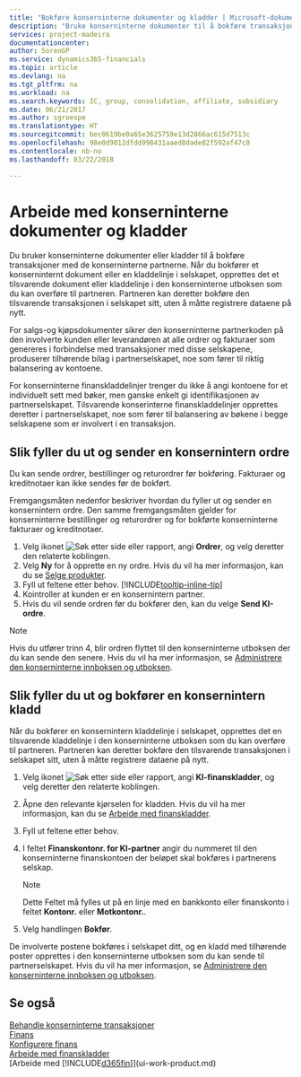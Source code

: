 ```yaml
---
title: "Bokføre konserninterne dokumenter og kladder | Microsoft-dokumentasjon"
description: "Bruke konserninterne dokumenter til å bokføre transaksjoner med de konserninterne partnerne."
services: project-madeira
documentationcenter: 
author: SorenGP
ms.service: dynamics365-financials
ms.topic: article
ms.devlang: na
ms.tgt_pltfrm: na
ms.workload: na
ms.search.keywords: IC, group, consolidation, affiliate, subsidiary
ms.date: 06/21/2017
ms.author: sgroespe
ms.translationtype: HT
ms.sourcegitcommit: bec0619be0a65e3625759e13d2866ac615d7513c
ms.openlocfilehash: 98e0d9012dfdd998431aaed8dade02f592af47c8
ms.contentlocale: nb-no
ms.lasthandoff: 03/22/2018

---
```

# <a name="work-with-intercompany-documents-and-journals"></a>Arbeide med konserninterne dokumenter og kladder
Du bruker konserninterne dokumenter eller kladder til å bokføre transaksjoner med de konserninterne partnerne. Når du bokfører et konserninternt dokument eller en kladdelinje i selskapet, opprettes det et tilsvarende dokument eller kladdelinje i den konserninterne utboksen som du kan overføre til partneren. Partneren kan deretter bokføre den tilsvarende transaksjonen i selskapet sitt, uten å måtte registrere dataene på nytt.

For salgs-og kjøpsdokumenter sikrer den konserninterne partnerkoden på den involverte kunden eller leverandøren at alle ordrer og fakturaer som genereres i forbindelse med transaksjoner med disse selskapene, produserer tilhørende bilag i partnerselskapet, noe som fører til riktig balansering av kontoene.

For konserninterne finanskladdelinjer trenger du ikke å angi kontoene for et individuelt sett med bøker, men ganske enkelt gi identifikasjonen av partnerselskapet. Tilsvarende konserinterne finanskladdelinjer opprettes deretter i partnerselskapet, noe som fører til balansering av bøkene i begge selskapene som er involvert i en transaksjon.

## <a name="to-fill-in-and-send-an-intercompany-sales-order"></a>Slik fyller du ut og sender en konsernintern ordre
Du kan sende ordrer, bestillinger og returordrer før bokføring. Fakturaer og kreditnotaer kan ikke sendes før de bokført.

Fremgangsmåten nedenfor beskriver hvordan du fyller ut og sender en konsernintern ordre. Den samme fremgangsmåten gjelder for konserninterne bestillinger og returordrer og for bokførte konserninterne fakturaer og kreditnotaer.  

1. Velg ikonet ![Søk etter side eller rapport](media/ui-search/search_small.png "Søk etter side eller rapport"), angi **Ordrer**, og velg deretter den relaterte koblingen.  
2. Velg **Ny** for å opprette en ny ordre. Hvis du vil ha mer informasjon, kan du se [Selge produkter](sales-how-sell-products.md).  
3. Fyll ut feltene etter behov. [!INCLUDE[tooltip-inline-tip](includes/tooltip-inline-tip_md.md)]
4. Kointroller at kunden er en konsernintern partner.
5. Hvis du vil sende ordren før du bokfører den, kan du velge **Send KI-ordre**.

> [!NOTE]
> Hvis du utfører trinn 4, blir ordren flyttet til den konserninterne utboksen der du kan sende den senere. Hvis du vil ha mer informasjon, se [Administrere den konserninterne innboksen og utboksen](intercompany-how-manage-intercompany-inbox.md).

## <a name="to-fill-in-and-post-an-intercompany-journal"></a>Slik fyller du ut og bokfører en konsernintern kladd
Når du bokfører en konsernintern kladdelinje i selskapet, opprettes det en tilsvarende kladdelinje i den konserninterne utboksen som du kan overføre til partneren. Partneren kan deretter bokføre den tilsvarende transaksjonen i selskapet sitt, uten å måtte registrere dataene på nytt.

1. Velg ikonet ![Søk etter side eller rapport](media/ui-search/search_small.png "Søk etter side eller rapport"), angi **KI-finanskladder**, og velg deretter den relaterte koblingen.  
2. Åpne den relevante kjørselen for kladden. Hvis du vil ha mer informasjon, kan du se [Arbeide med finanskladder](ui-work-general-journals.md).
3. Fyll ut feltene etter behov.
4. I feltet **Finanskontonr. for KI-partner** angir du nummeret til den konserninterne finanskontoen der beløpet skal bokføres i partnerens selskap.

    > [!NOTE]
    > Dette Feltet må fylles ut på en linje med en bankkonto eller finanskonto i feltet **Kontonr.** eller **Motkontonr.**.  
5. Velg handlingen **Bokfør**.

De involverte postene bokføres i selskapet ditt, og en kladd med tilhørende poster opprettes i den konserninterne utboksen som du kan sende til partnerselskapet. Hvis du vil ha mer informasjon, se [Administrere den konserninterne innboksen og utboksen](intercompany-how-manage-intercompany-inbox.md). 

## <a name="see-also"></a>Se også
[Behandle konserninterne transaksjoner](intercompany-manage.md)  
[Finans](finance.md)  
[Konfigurere finans](finance-setup-finance.md)  
[Arbeide med finanskladder](ui-work-general-journals.md)  
[Arbeide med [!INCLUDE[d365fin](includes/d365fin_md.md)]](ui-work-product.md)

